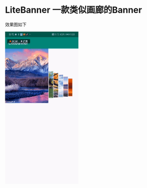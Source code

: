# LiteBanner 一款类似画廊的Banner

效果图如下

<img src="https://raw.githubusercontent.com/yixi195/LiteBanner/master/app/screenshot/preview.gif" width="240">